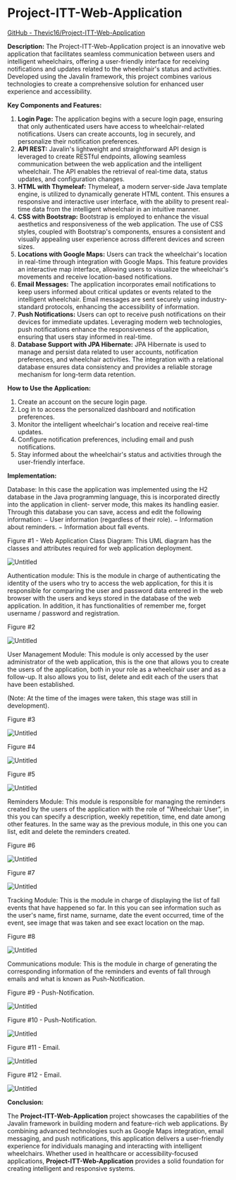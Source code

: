 # Project-ITT-Web-Application

[GitHub - Thevic16/Project-ITT-Web-Application](https://github.com/Thevic16/Project-ITT-Web-Application)

**Description:**
The Project-ITT-Web-Application project is an innovative web application that facilitates seamless communication between users and intelligent wheelchairs, offering a user-friendly interface for receiving notifications and updates related to the wheelchair's status and activities. Developed using the Javalin framework, this project combines various technologies to create a comprehensive solution for enhanced user experience and accessibility.

**Key Components and Features:**

1. **Login Page:**
The application begins with a secure login page, ensuring that only authenticated users have access to wheelchair-related notifications. Users can create accounts, log in securely, and personalize their notification preferences.
2. **API REST:**
Javalin's lightweight and straightforward API design is leveraged to create RESTful endpoints, allowing seamless communication between the web application and the intelligent wheelchair. The API enables the retrieval of real-time data, status updates, and configuration changes.
3. **HTML with Thymeleaf:**
Thymeleaf, a modern server-side Java template engine, is utilized to dynamically generate HTML content. This ensures a responsive and interactive user interface, with the ability to present real-time data from the intelligent wheelchair in an intuitive manner.
4. **CSS with Bootstrap:**
Bootstrap is employed to enhance the visual aesthetics and responsiveness of the web application. The use of CSS styles, coupled with Bootstrap's components, ensures a consistent and visually appealing user experience across different devices and screen sizes.
5. **Locations with Google Maps:**
Users can track the wheelchair's location in real-time through integration with Google Maps. This feature provides an interactive map interface, allowing users to visualize the wheelchair's movements and receive location-based notifications.
6. **Email Messages:**
The application incorporates email notifications to keep users informed about critical updates or events related to the intelligent wheelchair. Email messages are sent securely using industry-standard protocols, enhancing the accessibility of information.
7. **Push Notifications:**
Users can opt to receive push notifications on their devices for immediate updates. Leveraging modern web technologies, push notifications enhance the responsiveness of the application, ensuring that users stay informed in real-time.
8. **Database Support with JPA Hibernate:**
JPA Hibernate is used to manage and persist data related to user accounts, notification preferences, and wheelchair activities. The integration with a relational database ensures data consistency and provides a reliable storage mechanism for long-term data retention.

**How to Use the Application:**

1. Create an account on the secure login page.
2. Log in to access the personalized dashboard and notification preferences.
3. Monitor the intelligent wheelchair's location and receive real-time updates.
4. Configure notification preferences, including email and push notifications.
5. Stay informed about the wheelchair's status and activities through the user-friendly interface.

**Implementation:**

Database: In this case the application was implemented using the H2 database in the
Java programming language, this is incorporated directly into the application in client-
server mode, this makes its handling easier. Through this database you can save, access
and edit the following information:
− User information (regardless of their role).
− Information about reminders.
− Information about fall events.

Figure #1 - Web Application Class Diagram: This UML diagram has the classes and attributes required for web application deployment.

![Untitled](Project-ITT-Web-Application%20206627b40d8947f99e82b63a958833ef/Untitled.png)

Authentication module: This is the module in charge of authenticating the identity of
the users who try to access the web application, for this it is responsible for comparing
the user and password data entered in the web browser with the users and keys stored
in the database of the web application. In addition, it has functionalities of remember
me, forget username / password and registration.

Figure #2

![Untitled](Project-ITT-Web-Application%20206627b40d8947f99e82b63a958833ef/Untitled%201.png)

User Management Module: This module is only accessed by the user administrator of
the web application, this is the one that allows you to create the users of the application,
both in your role as a wheelchair user and as a follow-up. It also allows you to list,
delete and edit each of the users that have been established.

(Note: At the time of the images were taken, this stage was still in development).

Figure #3

![Untitled](Project-ITT-Web-Application%20206627b40d8947f99e82b63a958833ef/Untitled%202.png)

Figure #4

![Untitled](Project-ITT-Web-Application%20206627b40d8947f99e82b63a958833ef/Untitled%203.png)

Figure #5

![Untitled](Project-ITT-Web-Application%20206627b40d8947f99e82b63a958833ef/Untitled%204.png)

Reminders Module: This module is responsible for managing the reminders created by
the users of the application with the role of "Wheelchair User", in this you can specify
a description, weekly repetition, time, end date among other features. In the same way
as the previous module, in this one you can list, edit and delete the reminders created.

Figure #6

![Untitled](Project-ITT-Web-Application%20206627b40d8947f99e82b63a958833ef/Untitled%205.png)

Figure #7

![Untitled](Project-ITT-Web-Application%20206627b40d8947f99e82b63a958833ef/Untitled%206.png)

Tracking Module: This is the module in charge of displaying the list of fall events that
have happened so far. In this you can see information such as the user's name, first
name, surname, date the event occurred, time of the event, see image that was taken
and see exact location on the map.

Figure #8

![Untitled](Project-ITT-Web-Application%20206627b40d8947f99e82b63a958833ef/Untitled%207.png)

Communications module: This is the module in charge of generating the corresponding
information of the reminders and events of fall through emails and what is known as Push-Notification.

Figure #9 - Push-Notification.

![Untitled](Project-ITT-Web-Application%20206627b40d8947f99e82b63a958833ef/Untitled%208.png)

Figure #10 - Push-Notification.

![Untitled](Project-ITT-Web-Application%20206627b40d8947f99e82b63a958833ef/Untitled%209.png)

Figure #11 - Email.

![Untitled](Project-ITT-Web-Application%20206627b40d8947f99e82b63a958833ef/Untitled%2010.png)

Figure #12 - Email.

![Untitled](Project-ITT-Web-Application%20206627b40d8947f99e82b63a958833ef/Untitled%2011.png)

**Conclusion:**

The **Project-ITT-Web-Application** project showcases the capabilities of the Javalin framework in building modern and feature-rich web applications. By combining advanced technologies such as Google Maps integration, email messaging, and push notifications, this application delivers a user-friendly experience for individuals managing and interacting with intelligent wheelchairs. Whether used in healthcare or accessibility-focused applications, **Project-ITT-Web-Application** provides a solid foundation for creating intelligent and responsive systems.